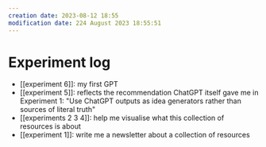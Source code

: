 ```yaml
---
creation date: 2023-08-12 18:55
modification date: 224 August 2023 18:55:51
---
```

# Experiment log 

* [[experiment 6]]: my first GPT
* [[experiment 5]]: reflects the recommendation ChatGPT itself gave me in Experiment 1: "Use ChatGPT outputs as idea generators rather than sources of literal truth"
* [[experiments 2 3 4]]: help me visualise what this collection of resources is about
* [[experiment 1]]: write me a newsletter about a collection of resources